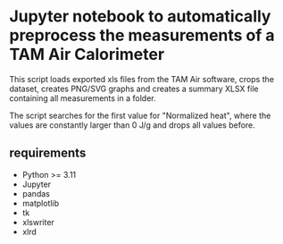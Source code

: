 # Jupyter notebook to automatically preprocess the measurements of a TAM Air Calorimeter

This script loads exported xls files from the TAM Air software, crops the dataset, creates PNG/SVG graphs and creates a summary XLSX file containing all measurements in a folder.

The script searches for the first value for "Normalized heat", where the values are constantly larger than 0 J/g and drops all values before.

## requirements
- Python >= 3.11
- Jupyter
- pandas
- matplotlib
- tk
- xlswriter
- xlrd
